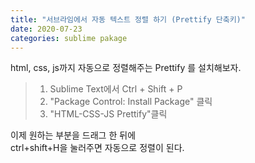 ```yaml
---
title: "서브라임에서 자동 텍스트 정렬 하기 (Prettify 단축키)"
date: 2020-07-23
categories: sublime pakage
---
```

   
html, css, js까지 자동으로 정렬해주는 Prettify 를 설치해보자.   
   
> 1. Sublime Text에서 Ctrl + Shift + P
> 2. "Package Control: Install Package" 클릭
> 3. "HTML-CSS-JS Prettify"클릭
   
    
이제 원하는 부분을 드래그 한 뒤에   
ctrl+shift+H을 눌러주면 자동으로 정렬이 된다.
   
